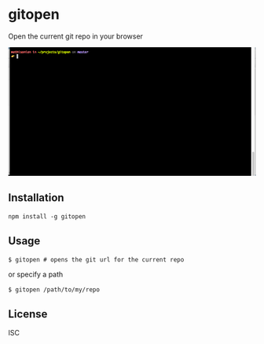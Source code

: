 # gitopen
Open the current git repo in your browser

![gitopen](./images/gitopen.gif)

## Installation

```
npm install -g gitopen
```

## Usage

```
$ gitopen # opens the git url for the current repo
```

or specify a path

```
$ gitopen /path/to/my/repo
```

## License

ISC
